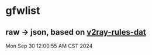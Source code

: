 # gfwlist
## raw -> json, based on [v2ray-rules-dat](https://github.com/Loyalsoldier/v2ray-rules-dat)
Mon Sep 30 12:00:55 AM CST 2024

